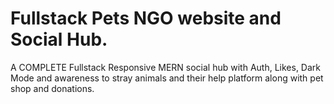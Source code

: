# Fullstack Pets NGO website and Social Hub.

A COMPLETE Fullstack Responsive MERN social hub with Auth, Likes, Dark Mode and awareness to stray animals and their help platform along with pet shop and donations.